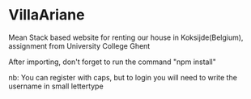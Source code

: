 # VillaAriane
Mean Stack based website for renting our house in Koksijde(Belgium), assignment from University College Ghent

After importing, don't forget to run the command "npm install"

nb: You can register with caps, but to login you will need to write the username in small lettertype

